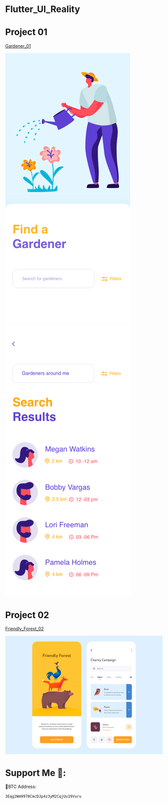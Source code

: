 # Flutter_UI_Reality



# Project 01
   
  <a href="https://github.com/kelvin147789/Flutter_UI_Reality/blob/master/gardener_01/README.md">Gardener_01 </a>
  
  <img src="gardener_01/design/homepage.png" width="400" >  <img src="gardener_01/design/search.png" width="400">   
  
  
  
# Project 02
   
  <a href="https://github.com/kelvin147789/Flutter_UI_Reality/blob/master/gardener_01/README.md">Friendly_Forest_02 </a>
  
  <img src="friendly_forest_02/design/friendly_forest_02.png" width="800" > 





# Support Me 🦄:

 🧧BTC Address:
 
    3Eqg2Wm9978CmcDJp4z3yM2CqjUu19Vuru

    

